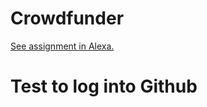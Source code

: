 # Crowdfunder

[See assignment in Alexa.](https://alexa.bitmaker.co/wdi/may-2017/assignments/2393/latest)


# Test to log into Github
